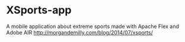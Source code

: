XSports-app
===========

A mobile application about extreme sports made with Apache Flex and Adobe AIR
http://morgandemilly.com/blog/2014/07/xsports/
